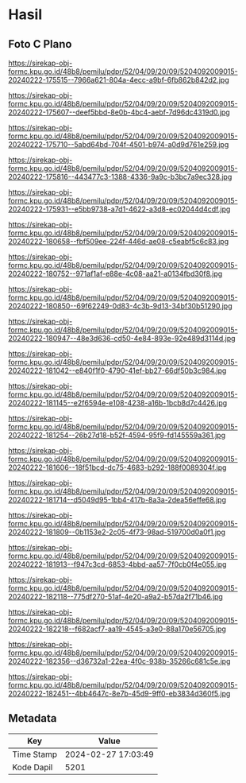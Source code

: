 # Hasil

## Foto C Plano

https://sirekap-obj-formc.kpu.go.id/48b8/pemilu/pdpr/52/04/09/20/09/5204092009015-20240222-175515--7966a621-804a-4ecc-a9bf-6fb862b842d2.jpg

https://sirekap-obj-formc.kpu.go.id/48b8/pemilu/pdpr/52/04/09/20/09/5204092009015-20240222-175607--deef5bbd-8e0b-4bc4-aebf-7d96dc4319d0.jpg

https://sirekap-obj-formc.kpu.go.id/48b8/pemilu/pdpr/52/04/09/20/09/5204092009015-20240222-175710--5abd64bd-704f-4501-b974-a0d9d761e259.jpg

https://sirekap-obj-formc.kpu.go.id/48b8/pemilu/pdpr/52/04/09/20/09/5204092009015-20240222-175816--443477c3-1388-4336-9a9c-b3bc7a9ec328.jpg

https://sirekap-obj-formc.kpu.go.id/48b8/pemilu/pdpr/52/04/09/20/09/5204092009015-20240222-175931--e5bb9738-a7d1-4622-a3d8-ec02044d4cdf.jpg

https://sirekap-obj-formc.kpu.go.id/48b8/pemilu/pdpr/52/04/09/20/09/5204092009015-20240222-180658--fbf509ee-224f-446d-ae08-c5eabf5c6c83.jpg

https://sirekap-obj-formc.kpu.go.id/48b8/pemilu/pdpr/52/04/09/20/09/5204092009015-20240222-180752--971af1af-e88e-4c08-aa21-a0134fbd30f8.jpg

https://sirekap-obj-formc.kpu.go.id/48b8/pemilu/pdpr/52/04/09/20/09/5204092009015-20240222-180850--69f62249-0d83-4c3b-9d13-34bf30b51290.jpg

https://sirekap-obj-formc.kpu.go.id/48b8/pemilu/pdpr/52/04/09/20/09/5204092009015-20240222-180947--48e3d636-cd50-4e84-893e-92e489d3114d.jpg

https://sirekap-obj-formc.kpu.go.id/48b8/pemilu/pdpr/52/04/09/20/09/5204092009015-20240222-181042--e840f1f0-4790-41ef-bb27-66df50b3c984.jpg

https://sirekap-obj-formc.kpu.go.id/48b8/pemilu/pdpr/52/04/09/20/09/5204092009015-20240222-181145--e2f6594e-e108-4238-a16b-1bcb8d7c4426.jpg

https://sirekap-obj-formc.kpu.go.id/48b8/pemilu/pdpr/52/04/09/20/09/5204092009015-20240222-181254--26b27d18-b52f-4594-95f9-fd145559a361.jpg

https://sirekap-obj-formc.kpu.go.id/48b8/pemilu/pdpr/52/04/09/20/09/5204092009015-20240222-181606--18f51bcd-dc75-4683-b292-188f0089304f.jpg

https://sirekap-obj-formc.kpu.go.id/48b8/pemilu/pdpr/52/04/09/20/09/5204092009015-20240222-181714--d5049d95-1bb4-417b-8a3a-2dea56effe68.jpg

https://sirekap-obj-formc.kpu.go.id/48b8/pemilu/pdpr/52/04/09/20/09/5204092009015-20240222-181809--0b1153e2-2c05-4f73-98ad-519700d0a0f1.jpg

https://sirekap-obj-formc.kpu.go.id/48b8/pemilu/pdpr/52/04/09/20/09/5204092009015-20240222-181913--f947c3cd-6853-4bbd-aa57-7f0cb0f4e055.jpg

https://sirekap-obj-formc.kpu.go.id/48b8/pemilu/pdpr/52/04/09/20/09/5204092009015-20240222-182118--775df270-51af-4e20-a9a2-b57da2f71b46.jpg

https://sirekap-obj-formc.kpu.go.id/48b8/pemilu/pdpr/52/04/09/20/09/5204092009015-20240222-182218--f682acf7-aa19-4545-a3e0-88a170e56705.jpg

https://sirekap-obj-formc.kpu.go.id/48b8/pemilu/pdpr/52/04/09/20/09/5204092009015-20240222-182356--d36732a1-22ea-4f0c-938b-35266c681c5e.jpg

https://sirekap-obj-formc.kpu.go.id/48b8/pemilu/pdpr/52/04/09/20/09/5204092009015-20240222-182451--4bb4647c-8e7b-45d9-9ff0-eb3834d360f5.jpg


## Metadata

| Key        | Value               |
| ---------- | ------------------- |
| Time Stamp | 2024-02-27 17:03:49 |
| Kode Dapil | 5201                |



